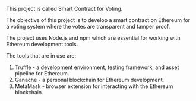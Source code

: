 This project is called Smart Contract for Voting.

The objective of this project is to develop a smart contract on Ethereum for a voting system where the votes are transparent and tamper proof.

The project uses Node.js and npm which are essential for working with Ethereum development tools.

The tools that are in use are:

1. Truffle - a development environment, testing framework, and asset pipeline for Ethereum.
2. Ganache - a personal blockchain for Ethereum development.
3. MetaMask - browser extension for interacting with the Ethereum blockchain.
